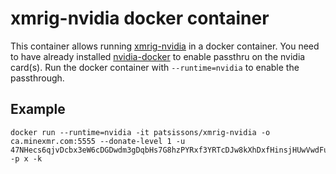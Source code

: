 # xmrig-nvidia docker container

This container allows running [xmrig-nvidia](https://github.com/xmrig/xmrig-nvidia) in a docker container. You need to have already installed [nvidia-docker]() to enable passthru on the nvidia card(s). Run the docker container with `--runtime=nvidia` to enable the passthrough.

## Example

```
docker run --runtime=nvidia -it patsissons/xmrig-nvidia -o ca.minexmr.com:5555 --donate-level 1 -u 47NHecs6qjvDcbx3eW6cDGDwdm3gDqbHs7G8hzPYRxf3YRTcDJw8kXhDxfHinsjHUwVwdFusSn76UHkaz68KurUgHvFmPMH.github -p x -k
```

